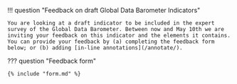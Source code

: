 !!! question "Feedback on draft Global Data Barometer Indicators"

    You are looking at a draft indicator to be included in the expert survey of the Global Data Barometer. Between now and May 10th we are inviting your feedback on this indicator and the elements it contains. 
    You can provide your feedback by (a) completing the feedback form below; or (b) adding [in-line annotations](/annotate/).

??? question "Feedback form"

    {% include "form.md" %}
